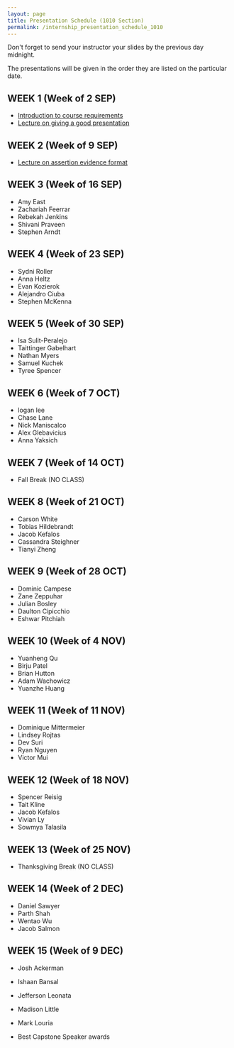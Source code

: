 ```yaml
---
layout: page
title: Presentation Schedule (1010 Section)
permalink: /internship_presentation_schedule_1010
---
```


Don't forget to send your instructor your slides by the previous day midnight.

The presentations will be given in the order they are listed on the particular date.

## WEEK 1 (Week of 2 SEP)

* [Introduction to course requirements](/internships/pdfs/lecture-on-presentations-internship.pdf)
* [Lecture on giving a good presentation](/internships/pdfs/lecture-on-presentations-internship.pdf)
 

## WEEK 2 (Week of 9 SEP)

* [Lecture on assertion evidence format](/internships/pdfs/lecture-on-assertion-evidence-format.pdf)

## WEEK 3 (Week of 16 SEP)
  
* Amy East
* Zachariah Feerrar
* Rebekah Jenkins
* Shivani Praveen
* Stephen Arndt

## WEEK 4 (Week of 23 SEP)

* Sydni Roller
* Anna Heltz
* Evan Kozierok
* Alejandro Ciuba
* Stephen McKenna

## WEEK 5 (Week of 30 SEP)

* Isa Sulit-Peralejo
* Taittinger Gabelhart
* Nathan Myers
* Samuel Kuchek
* Tyree Spencer

## WEEK 6 (Week of 7 OCT)

* logan lee
* Chase Lane
* Nick Maniscalco
* Alex Glebavicius
* Anna Yaksich

## WEEK 7 (Week of 14 OCT)

* Fall Break (NO CLASS)

## WEEK 8 (Week of 21 OCT)

* Carson White
* Tobias Hildebrandt
* Jacob Kefalos
* Cassandra Steighner
* Tianyi Zheng

## WEEK 9 (Week of 28 OCT)

* Dominic Campese
* Zane Zeppuhar
* Julian Bosley
* Daulton Cipicchio
* Eshwar Pitchiah

## WEEK 10 (Week of 4 NOV)

* Yuanheng Qu
* Birju Patel
* Brian Hutton
* Adam Wachowicz
* Yuanzhe Huang

## WEEK 11 (Week of 11 NOV)

* Dominique Mittermeier
* Lindsey Rojtas
* Dev Suri
* Ryan Nguyen
* Victor Mui

## WEEK 12 (Week of 18 NOV)

* Spencer Reisig
* Tait Kline
* Jacob Kefalos
* Vivian Ly
* Sowmya Talasila

## WEEK 13 (Week of 25 NOV)

* Thanksgiving Break (NO CLASS)

## WEEK 14 (Week of 2 DEC)

* Daniel Sawyer
* Parth Shah
* Wentao Wu
* Jacob Salmon
## WEEK 15 (Week of 9 DEC)

* Josh Ackerman
* Ishaan Bansal
* Jefferson Leonata
* Madison Little
* Mark Louria

* Best Capstone Speaker awards
